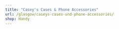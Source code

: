 ```yaml
---
title: "Casey's Cases & Phone Accessories"
url: /glasgow/caseys-cases-und-phone-accessories/
shop: Handy
---
```

